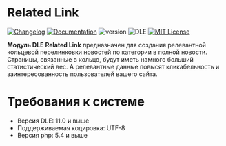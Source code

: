 # Related Link
[![Changelog](https://img.shields.io/badge/Changelog-Link-green.svg?style=flat-square)](https://punpun.name/related-link.html)
[![Documentation](https://img.shields.io/badge/Documentation-Link-blue.svg?style=flat-square)](https://punpun.name/doc/related-link.html)
![version](https://img.shields.io/badge/version-1.2-green.svg?style=flat-square "Version")
![DLE](https://img.shields.io/badge/DLE-11.0_--_13.x_(UTF--8)-red.svg?style=flat-square "DLE Version")
[![MIT License](https://img.shields.io/badge/license-MIT-blue.svg?style=flat-square)](https://github.com/punpun1/Related-Link/blob/master/LICENSE)

**Модуль DLE Related Link** предназначен для создания релевантной кольцевой перелинковки новостей по категории в полной новости. Страницы, связанные в кольцо, будут иметь намного больший статистический вес. А релевантные данные повысят кликабельность и заинтересованность пользователей вашего сайта.
# Требования к системе
* Версия DLE: 11.0 и выше
* Поддерживаемая кодировка: UTF-8
* Версия php: 5.4 и выше
